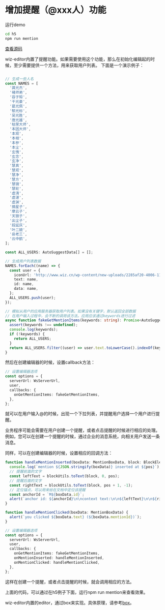 
# 增加提醒（@xxx人）功能

运行demo

```sh
cd h5
npm run mention
```

[查看源码](../../h5/src/mention.ts)

wiz-editor内置了提醒功能。如果需要使用这个功能，那么在初始化编辑起的时候，至少需要提供一个方法，用来获取用户列表。
下面是一个演示例子：

```ts

// 生成一些人名
const NAMES = [
  '龚光杰',
  '褚师弟',
  '容子矩',
  '干光豪',
  '葛光佩',
  '郁光标',
  '吴光胜',
  '唐光雄',
  '枯荣大师',
  '本因大师',
  '本观',
  '本相',
  '本参',
  '本尘',
  '玄愧',
  '玄念',
  '玄净',
  '慧真',
  '慧观',
  '慧净',
  '慧方',
  '慧镜',
  '慧轮',
  '虚清',
  '虚湛',
  '虚渊',
  '摘星子',
  '摩云子',
  '天狼子',
  '出尘子',
  '段延庆',
  '叶二娘',
  '岳老三',
  '云中鹤',
];

const ALL_USERS: AutoSuggestData[] = [];

// 生成用户列表数据
NAMES.forEach((name) => {
  const user = {
    iconUrl: 'http://www.wiz.cn/wp-content/new-uploads/2285af20-4006-11eb-8f21-01eb48012b63.jpeg',
    text: name,
    id: name,
    data: name,
  };
  ALL_USERS.push(user);
});

// 模拟从用户的应用服务器获取用户列表。如果没有关键字，默认返回全部数据
// 在用户输入过程中，会不断的调用该方法。应用应该通过keywords进行过滤
async function fakeGetMentionItems(keywords: string): Promise<AutoSuggestData[]> {
  assert(keywords !== undefined);
  console.log(keywords);
  if (!keywords) {
    return ALL_USERS;
  }
  return ALL_USERS.filter((user) => user.text.toLowerCase().indexOf(keywords.toLowerCase()) !== -1);
}

```

然后在创建编辑器的时候，设置callback方法：

```ts
// 设置编辑器选项
const options = {
  serverUrl: WsServerUrl,
  user,
  callbacks: {
    onGetMentionItems: fakeGetMentionItems,
  },
};

```

就可以在用户输入@的时候，出现一个下拉列表，并提醒用户选择一个用户进行提醒。

业务程序可能会需要在用户创建一个提醒，或者点击提醒的时候进行相应的处理。
例如，您可以在创建一个提醒的时候，通过企业的消息系统，向相关用户发送一条消息。

同样，可以在创建编辑器的时候，设置相应的回调方法：

```ts
function handleMentionInserted(boxData: MentionBoxData, block: BlockElement, pos: number) {
  console.log(`mention ${JSON.stringify(boxData)} inserted at ${pos}`);
  // 提醒前面的文字
  const leftText = blockUtils.toText(block, 0, pos);
  // 提醒后面的文字
  const rightText = blockUtils.toText(block, pos + 1, -1);
  // 定位锚点，可以用来给在文档中定位该提醒
  const anchorId = `M${boxData.id}`;
  alert(`anchor id: ${anchorId}\n\ncontext text:\n\n${leftText}\n\n${rightText}`);
}

function handleMentionClicked(boxData: MentionBoxData) {
  alert(`you clicked ${boxData.text} (${boxData.mentionId})`);
}

// 设置编辑器选项
const options = {
  serverUrl: WsServerUrl,
  user,
  callbacks: {
    onGetMentionItems: fakeGetMentionItems,
    onMentionInserted: handleMentionInserted,
    onMentionClicked: handleMentionClicked,
  },
};
```

这样在创建一个提醒，或者点击提醒的时候，就会调用相应的方法。

上面的代码，可以通过在h5例子下面，运行npm run mention来查看效果。


wiz-editor内置的editor，通过box来实现。具体原理，请参考[box](./box.md)。
